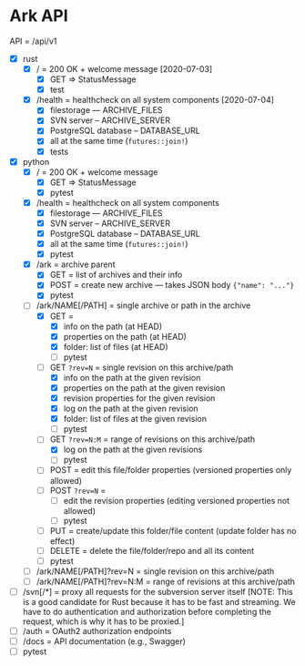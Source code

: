 # Ark API

API = /api/v1

* [x] rust
  * [x] / = 200 OK + welcome message [2020-07-03]
    * [x] GET => StatusMessage
    * [x] test
  * [x] /health = healthcheck on all system components [2020-07-04]
    * [x] filestorage — ARCHIVE_FILES
    * [x] SVN server – ARCHIVE_SERVER
    * [x] PostgreSQL database – DATABASE_URL
    * [x] all at the same time (`futures::join!`)
    * [x] tests

* [x] python
  * [x] / = 200 OK + welcome message
    * [x] GET => StatusMessage
    * [x] pytest
  * [x] /health = healthcheck on all system components
    * [x] filestorage — ARCHIVE_FILES
    * [x] SVN server – ARCHIVE_SERVER
    * [x] PostgreSQL database – DATABASE_URL
    * [x] all at the same time (`futures::join!`)
    * [x] pytest
  * [x] /ark = archive parent
    * [x] GET = list of archives and their info
    * [x] POST = create new archive — takes JSON body `{"name": "..."}`
    * [x] pytest
  * [ ] /ark/NAME[/PATH] = single archive or path in the archive
    * [x] GET = 
      - [x] info on the path (at HEAD)
      - [x] properties on the path (at HEAD)
      - [x] folder: list of files (at HEAD)
      - [ ] pytest
    * [ ] GET `?rev=N` = single revision on this archive/path
      - [x] info on the path at the given revision
      - [x] properties on the path at the given revision
      - [x] revision properties for the given revision
      - [x] log on the path at the given revision
      - [x] folder: list of files at the given revision
      - [ ] pytest
    * [ ] GET `?rev=N:M` = range of revisions on this archive/path
      - [x] log on the path at the given revisions
      - [ ] pytest
    * [ ] POST = edit this file/folder properties (versioned properties only allowed)
    * [ ] POST `?rev=N` = 
      - [ ] edit the revision properties (editing versioned properties not allowed)
      - [ ] pytest
    * [ ] PUT = create/update this folder/file content (update folder has no effect)
    * [ ] DELETE = delete the file/folder/repo and all its content
    * [ ] pytest
  * [ ] /ark/NAME[/PATH]?rev=N = single revision on this archive/path
  * [ ] /ark/NAME[/PATH]?rev=N:M = range of revisions at this archive/path
* [ ] /svn[/*] = proxy all requests for the subversion server itself [NOTE: This is a
  good candidate for Rust because it has to be fast and streaming. We have to do
  authentication and authorization before completing the request, which is why it has to
  be proxied.]
* [ ] /auth = OAuth2 authorization endpoints
* [ ] /docs = API documentation (e.g., Swagger)
* [ ] pytest
